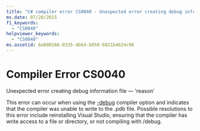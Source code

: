 ```yaml
---
title: "C# compiler error CS0040 - Unexpected error creating debug information file — 'reason'"
ms.date: 07/20/2015
f1_keywords: 
  - "CS0040"
helpviewer_keywords: 
  - "CS0040"
ms.assetid: 6a600166-0335-4b6d-b050-6821b4624c96
---
```

# Compiler Error CS0040
Unexpected error creating debug information file — 'reason'  
  
 This error can occur when using the [-debug](../language-reference/compiler-options/debug-compiler-option.md) compiler option and indicates that the compiler was unable to write to the .pdb file. Possible resolutions to this error include reinstalling Visual Studio, ensuring that the compiler has write access to a file or directory, or not compiling with /debug.
